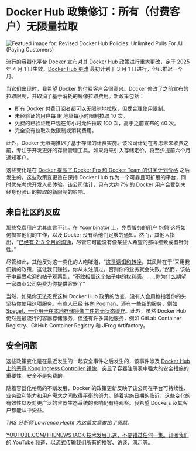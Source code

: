 # Docker Hub 政策修订：所有（付费客户）无限量拉取

![Featued image for: Revised Docker Hub Policies: Unlimited Pulls For All (Paying Customers)](https://cdn.thenewstack.io/media/2025/02/d92ef3a7-amie-johnson-vjxlzqi5tle-unsplash-1024x683.jpg)

流行的容器化平台 [Docker](https://www.docker.com/?utm_content=inline+mention) 宣布对其 [Docker Hub](https://hub.docker.com/) 政策进行重大更改，定于 2025 年 4 月 1 日生效。[Docker Hub 更改](https://www.docker.com/blog/revisiting-docker-hub-policies-prioritizing-developer-experience/) 最初计划于 3 月 1 日进行，但已推迟一个月。

当它们出现时，我希望 Docker 的付费客户会很高兴。Docker 修改了之前宣布的拉取限制，并取消了基于消耗的镜像拉取费用。新政策包括：

- 所有 Docker 付费订阅者都可以无限制地拉取，但受合理使用限制。
- 未经验证的用户每 IP 地址每小时限制拉取 10 次。
- 免费的已验证用户现在每小时允许拉取 100 次，高于之前宣布的 40 次。
- 完全没有拉取次数限制或消耗费用。

此外，Docker 无限期推迟了基于存储的计费实施。该公司计划在考虑未来收费之前，专注于开发更好的存储管理工具。如果将来引入存储定价，将至少提前六个月通知客户。

这些变化是在 [Docker 提高了 Docker Pro 和 Docker Team 的订阅计划价格](https://thenewstack.io/docker-overhauls-simplifies-subscription-plans/) 之后发生的。这些政策变更旨在保持 Docker Hub 作为一个可靠且可扩展的平台，同时优先考虑开发人员体验。该公司估计，只有大约 7% 的 Docker 用户会受到未经身份验证的拉取的新限制的影响。

## 来自社区的反应

那些免费用户尤其直言不讳。在 [Ycombinator](https://www.ycombinator.com/) 上，免费服务的用户 [抱怨](https://thenewstack.io/bypass-docker-hub-rate-limits-with-this-stateless-image-cache/) 这将如何损害他们的工作，以及 Docker 没有给他们足够的通知。然而，其他人指出，“[已经有 2-3 个月的沟通](https://news.ycombinator.com/item?id=43129450)，尽管它可能没有像某些人希望的那样细致或有针对性。”

尽管如此，其他反对这一变化的人咆哮道，“[这是诱饵和转换](https://news.ycombinator.com/item?id=43131967)，其风险在于“采用我们新的政策，这让我们赚钱，你从未注册过，否则你的业务就会失败。”然而，该帖子中最受欢迎的帖子观察到，“[不敢相信这个帖子中的权利感](https://news.ycombinator.com/item?id=43125967)。……你为什么期望一家商业公司免费为你提供容器？”

当然，如果你无法忍受这种 Docker Hub 政策的改变，没有人会用枪指着你的头坚持你使用这项服务。有些人已经 [转向 Podman](https://thenewstack.io/whats-new-with-podman-5-multiplatform-images-vm-support/)，还有一些新的服务，例如 [Spegel，一个用于在本地存储镜像工件的无状态缓存](https://thenewstack.io/bypass-docker-hub-rate-limits-with-this-stateless-image-cache/)。此外，虽然 Docker Hub 仍然是最流行的容器存储服务，但还有许多其他服务，例如 GitLab Container Registry、GitHub Container Registry 和 JFrog Artifactory。

## 安全问题

这些政策变化是在最近发生的一起安全事件之后发生的，该事件涉及 [Docker Hub 上的恶意 Kong Ingress Controller 镜像](https://hackread.com/malicious-kong-ingress-controller-image-dockerhub/)，突显了容器注册表中强大的安全措施的重要性。安全不是免费的。

随着容器化格局的不断发展，Docker 的政策更新反映了该公司在平台可持续性、业务盈利能力和用户需求之间取得平衡的努力。随着实施日期的临近，这些变化的有效性以及对更广泛的容器生态系统的影响仍有待观察。我希望 Dockers 及其客户都能从中受益。

*TNS 分析师 Lawrence Hecht 为这篇文章做出了贡献。*

[
YOUTUBE.COM/THENEWSTACK
技术发展迅速，不要错过任何一集。订阅我们的 YouTube
频道，以流式传输我们所有的播客、访谈、演示等。
](https://youtube.com/thenewstack?sub_confirmation=1)
